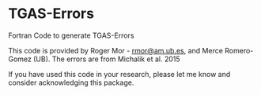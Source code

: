 # TGAS-Errors
Fortran Code to generate TGAS-Errors

This code is provided by Roger Mor - rmor@am.ub.es, and Merce Romero-Gomez (UB). The errors are from Michalik et al. 2015

If you have used this code in your research, please let me know and consider acknowledging this package.
